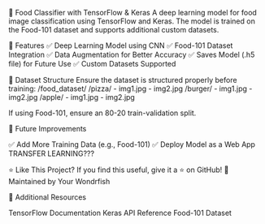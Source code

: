 🍔 Food Classifier with TensorFlow & Keras
A deep learning model for food image classification using TensorFlow and Keras. The model is trained on the Food-101 dataset and supports additional custom datasets.

🚀 Features
✅ Deep Learning Model using CNN
✅ Food-101 Dataset Integration
✅ Data Augmentation for Better Accuracy
✅ Saves Model (.h5 file) for Future Use
✅ Custom Datasets Supported

📂 Dataset Structure
Ensure the dataset is structured properly before training:
/food_dataset/
  /pizza/
    - img1.jpg
    - img2.jpg
  /burger/
    - img1.jpg
    - img2.jpg
  /apple/
    - img1.jpg
    - img2.jpg

If using Food-101, ensure an 80-20 train-validation split.





🎯 Future Improvements

✅ Add More Training Data (e.g., Food-101)
✅ Deploy Model as a Web App
TRANSFER LEARNING???


⭐ Like This Project?
If you find this useful, give it a ⭐ on GitHub!
📌 Maintained by Your Wondrfish

🔗 Additional Resources

TensorFlow Documentation
Keras API Reference
Food-101 Dataset




